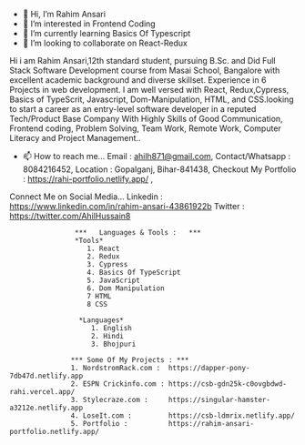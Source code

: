- 👋 Hi, I’m Rahim Ansari
- 👀 I’m interested in Frontend Coding
- 🌱 I’m currently learning Basics Of Typescript
- 💞️ I’m looking to collaborate on React-Redux

Hi i am Rahim Ansari,12th standard student, pursuing B.Sc. and Did Full Stack Software Development course from Masai School, Bangalore with excellent academic background and diverse skillset. Experience in 6 Projects in web development. I am well versed with React, Redux,Cypress, Basics of TypeScrit, Javascript, Dom-Manipulation, HTML, and CSS.looking to start a career as an entry-level software developer in a reputed Tech/Product Base Company With Highly Skills of Good Communication, Frontend coding,  Problem Solving, Team Work, Remote Work, Computer Literacy and Project Management..


- 📫 How to reach me...
 Email : ahilh871@gmail.com,
 Contact/Whatsapp : 8084216452,
 Location : Gopalganj, Bihar-841438,
 Checkout My Portfolio : https://rahi-portfolio.netlify.app/ ,
 
 Connect Me on Social Media...
 Linkedin :  https://www.linkedin.com/in/rahim-ansari-43861922b
 Twitter :  https://twitter.com/AhilHussain8
 
 
                    ***   Languages & Tools :   ***
                    *Tools*
                       1. React
                       2. Redux
                       3. Cypress
                       4. Basics Of TypeScript
                       5. JavaScript
                       6. Dom Manipulation
                       7 HTML
                       8 CSS
                     
                     *Languages*
                        1. English 
                        2. Hindi
                        3. Bhojpuri
                      
                   *** Some Of My Projects : ***
                   1. NordstromRack.com :  https://dapper-pony-7db47d.netlify.app
                   2. ESPN Crickinfo.com : https://csb-gdn25k-c0ovgbdwd-rahi.vercel.app/
                   3. Stylecraze.com :     https://singular-hamster-a3212e.netlify.app
                   4. LoseIt.com :         https://csb-ldmrix.netlify.app/
                   5. Portfolio :          https://rahim-ansari-portfolio.netlify.app/
